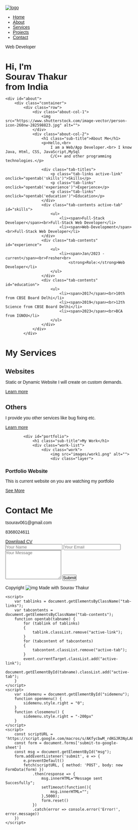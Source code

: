 <!DOCTYPE html>
<html lang="en">

<head>
    <meta charset="UTF-8">
    <meta http-equiv="X-UA-Compatible" content="IE=edge">
    <meta name="viewport" content="width=device-width, initial-scale=1.0">
    <title>Portfolio</title>
   <style>* {
    margin: 0;
    padding: 0;
    font-family: 'Poppins', sans-serif;
    box-sizing: border-box;
}

html {
    scroll-behavior: smooth;
}

body {
    background-color: #080808;
    color: #fffffff7;
}

#header {
    width: 100%;
    height: 100%;
    background-image: url("https://png.pngtree.com/thumb_back/fh260/background/20201104/pngtree-technology-background-binary-computer-code-vector-design-image_458702.jpg");
    background-size: cover;
    background-position: center;
}

.container {
    padding: 10px 10%;
    margin-top: 80px;
}

.logo {
    width: 140px;
}

nav {
    background: #4316646b;
    position: fixed;
    width: 100%;
    top: 0;
    right: 0;
    padding: 15px;
    display: flex;
    align-items: center;
    justify-content: space-between;
    flex-wrap: wrap;
}

nav ul li {
    display: inline;
    list-style: none;
    margin: 10px 20px;
}

nav ul li a {
    text-decoration: none;
    color: #fffe;
    font-weight: 600;
    font-size: 18px;
    position: relative;
}

nav ul li a::after {
    content: '';
    width: 0;
    height: 3px;
    background: dodgerblue;
    position: absolute;
    left: 0;
    bottom: -6px;
    transition: 0.5s;
}

nav ul li a:hover::after {
    width: 100%;
}

.header-text {
    margin-top: 20%;
    font-size: 30px;
}

.header-text h1 {
    font-size: 40px;
    margin-top: 20px;
}

.header-text h1 span {
    color: #fd053f;
    font-size: 60px;
}

/* -----about------ */
#about {
    padding: 80px 0;
    color: #dfdfdf;
}

.row {
    display: flex;
    justify-content: space-between;
    flex-wrap: wrap;
}

.about-col-1 {
    flex-basis: 35%;
}

.about-col-1 img {
    background-color: #302e2ef7;
    border-radius: 15px;
    width: 100%;
}

.about-col-2 {
    flex-basis: 60%;
}

.sub-title {
    font-size: 60px;
    font-weight: 600;
    color: #fff
}

.tab-titles {
    display: flex;
    margin: 20px 0 40px;
}

.tab-links {
    margin-right: 50px;
    font-size: 18px;
    font-weight: 500;
    position: relative;
    cursor: pointer;
}

.tab-links::after {
    content: '';
    width: 0;
    height: 5px;
    left: 0;
    bottom: -8px;
    transition: 0.5s;
    position: absolute;
    background: dodgerblue;
}

.tab-links:hover::after {
    width: 100%;
}

.tab-links.active-link::after {
    width: 100%;
}

.tab-contents ul li {
    list-style: none;
    margin: 10px 0;
}

.tab-contents ul li span {
    color: #b54769;
    font-size: 14px;
    font-weight: bold;
}

.tab-contents {
    display: none;
}

.tab-contents.active-tab {
    display: block;
}

/* ----------------------------------Services------------------------------------------- */
#services {
    padding: 30px 0;
}

.services-list {
    display: grid;
    grid-template-columns: repeat(auto-fit, minmax(250px, 1fr));
    grid-gap: 40px;
    margin-top: 50px;
}

.services-list div {
    background: #262626;
    font-size: 13px;
    font-weight: 300;
    padding: 40px;
    border-radius: 10px;
    transition: transform 0.5s;
}

.services-list div i {
    font-size: 50px;
    margin-bottom: 30px;
}

.services-list div h2 {
    font-size: 30px;
    font-weight: 500;
    margin-bottom: 15px;
}

.services-list div a {
    text-decoration: none;
    color: white;
    font-size: 12px;
    margin-top: 20px;
    display: inline-block;
}

.services-list div:hover {
    background-color: dodgerblue;
    transform: translateY(-10px);
}

/* -----------------portfolio----------------------------- */

#portfolio {
    padding: 50px 0;
}

.work-list {
    display: grid;
    grid-template-columns: repeat(auto-fit, minmax(250px, 1fr));
    grid-gap: 40px;
    margin-top: 50px;
}

.work {

    position: relative;
    overflow: hidden;
    border-radius: 10px;
    transition: transform 0.5s;
}

.work img {
    width: 100%;
    border-radius: 10px;
    display: block;
}

.layer {
    width: 100%;
    background: linear-gradient(rgba(0, 0, 0, 0.6), #1e8fff73);
    height: 0;
    border-radius: 10px;
    position: absolute;
    left: 0;
    bottom: 0;
    overflow: hidden;
    display: flex;
    align-items: center;
    justify-content: center;
    flex-direction: column;
    text-align: center;
    padding: 0 40px;
    font-size: 14px;
    transition: height 1s;
}

.layer h3 {
    font-weight: 600;
    margin-bottom: 20px;
}

.layer a {
    margin-top: 20px;
    color: #ff004f;
    text-decoration: none;
    font-size: 18px;
    line-height: 60px;
    background: #fff;
    width: 60px;
    height: 60px;
    border-radius: 50%;
    text-align: center;
}

.work:hover img {
    transform: scale(1.1);
}

.work:hover .layer {
    height: 100%;
}

.btn {
    display: block;
    margin: 50px auto;
    border: 1px solid dodgerblue;
    width: fit-content;
    padding: 14px 50px;
    border-radius: 6px;
    color: white;
    text-decoration: none;
    transition: background 0.5s;
}

.btn:hover {
    background: dodgerblue;
}

/* ---------------------------------Contact------------------------------------ */
.contact-left {
    flex-basis: 35%;
}

.contact-left p {
    margin-top: 30px;
}

.contact-left p i {
    color: dodgerblue;
    margin-right: 15px;
    font-size: 25px;
}

.social-icons {
    margin-top: 30px;
}

.social-icons a {
    text-decoration: none;
    font-size: 30px;
    margin-right: 15px;
    color: white;
    display: inline-block;
    transition: transform 0.5s;
}

.social-icons a:hover {
    color: dodgerblue;
    transform: translateY(-5px);
}

.contact-right {
    flex-basis: 60%;
}

.contact-right form {
    width: 100%;
}

form input,
form textarea {
    width: 100%;
    border: 0;
    outline: none;
    background: #262626;
    padding: 15px;
    margin: 15px 0;
    color: #fff;
    font-size: 18px;
    border-radius: 6px;
}

form .btn2 {
    margin-top: 20px;
    font-size: 18px;
    padding: 14px 60px;
    cursor: pointer;
}

.btn.btn2 {
    display: inline-block;
    background: dodgerblue;
}

.copyright {
    width: 100%;
    text-align: center;
    padding: 25px 0;
    font-weight: 600;
    font-size: 28px;
    margin-top: 20px;
    background: #abababa1;
}

.copyright p img {
    height: 28px;
}

nav .fas {
    display: none;
}

.upload-form {
    margin: 85px auto 0;
    padding: 15px;
    width: 520px;
    background-color: #262626;
    border-radius: 12px;
}

.upload-form form {
    width: 100%;
    display: block;
}

.upload-form form input,
.upload-form form textarea {
    background-color: white;
}

.upload-form form .btn2 {
    display: block;
}

/* ------------------------css for small screen--------------------- */
@media only screen and (max-width:768px) {
    #header {
        background-image: url("https://img.lovepik.com/background/20211101/medium/lovepik-cool-technology-mobile-phone-wallpaper-background-image_400577939.jpg");
    }

    .header-text h1 span {
        color: #fd053f;
        font-size: 23px;
    }

    .header-text {
        margin-top: 100%;
        font-size: 16px;
    }

    .header-text h1 {
        font-size: 30px;
    }

    .logo {
        width: 70px;
    }

    nav .fas {
        display: block;
        font-size: 25px;
    }

    nav ul {
        background: #4316646b;
        position: fixed;
        top: 0;
        right: -200px;
        border-radius: 0 0 0 10px;
        width: 200px;
        height: fit-content;
        padding-top: 50px;
        z-index: 3;
        transition: right 0.9s;
    }

    nav ul li {
        display: block;
        margin: 25px;
    }

    nav ul .fas {
        position: absolute;
        top: 25px;
        left: 25px;
        cursor: pointer;
    }

    .sub-title {
        font-size: 40px;
    }

    .about-col-1,
    .about-col-2 {
        flex-basis: 100%;

    }

    .about-col-1 {
        margin-bottom: 30px;

    }

    .about-col-2 {
        font-size: 14px;
    }

    .tab-links {
        font-size: 16px;
        margin-right: 20px;
    }

    .contact-left,
    .contact-right {
        flex-basis: 100%;
    }

    .copyright {
        font-size: 13px;
    }

    .copyright p img {
        height: 14px;
    }

    .upload-form {
        width: 300px;
    }
}
#msg{
    color: #61b752;
    margin-top: -10px;
    display: block;
}</style>
<script src="https://kit.fontawesome.com/e1127d2db4.js" crossorigin="anonymous"></script>
</head>
</head>

<body>
    <div id="header">
        <div class="container">
            <nav>
                <a href="index.html"><img class="logo" src="images/logo.png" alt="logo"></a>
                <ul id="sidemenu">
                    <li><a href="#">Home</a></li>
                    <li><a href="#about">About</a></li>
                    <li><a href="#services">Services</a></li>
                    <li><a href="#portfolio">Projects</a></li>
                    <li><a href="#contact">Contact</a></li>
                    <i class="fas fa-times" onclick="closemenu()"></i>
                </ul>
                <i class="fas fa-bars" onclick="openmenu()"></i>
            </nav>
            <div class="header-text">
                <p>Web Developer</p>
                <h1>Hi, I'm<br><span>Sourav Thakur</span> <br>from India</h1>
            </div>
        </div>
    </div>

    
    <div id="about">
        <div class="container">
            <div class="row">
                <div class="about-col-1">
                    <img src="https://www.shutterstock.com/image-vector/person-icon-260nw-282598823.jpg" alt="">
                </div>
                <div class="about-col-2">
                    <h1 class="sub-title">About Me</h1>
                    <p>Hello,<br>
                        I am a Web/App Developer.<br> I know Java, Html, CSS, JavaScript,MySql
                        C/C++ and other programming technologies.</p>

                    <div class="tab-titles">
                        <p class="tab-links active-link" onclick="opentab('skills')">Skills</p>
                        <p class="tab-links" onclick="opentab('experience')">Experience</p>
                        <p class="tab-links" onclick="opentab('education')">Education</p>
                    </div>
                    <div class="tab-contents active-tab" id="skills">
                        <ul>
                            <li><span>Full-Stack Developer</span><br>Full-Stack Web Developer</li>
                            <li><span>Web-Development</span><br>Full-Stack Web Developer</li>
                    </div>
                    <div class="tab-contents" id="experience">
                        <ul>
                            <li><span>Jan/2023 -current</span><br>Fresher<br>
                                <strong>Role:</strong>Web Developer</li>
                        </ul>
                    </div>
                    <div class="tab-contents" id="education">
                        <ul>
                            <li><span>2017</span><br>10th from CBSE Board Delhi</li>
                            <li><span>2019</span><br>12th Science from CBSE Board Delhi</li>
                            <li><span>2023</span><br>BCA from IGNOU</li>
                        </ul>
                    </div>
                </div>
            </div>

            
  <div id="services">
    <h1 class="sub-title">My Services</h1>
<div class="services-list">
       <div>
<i class="fa-solid fa-code">
                            
</i>
<h2>Websites</h2>
<p>
Static or Dynamic Website I will create on custom demands.
</p>
                        <a href="#">Learn more</a>
</div>
         <div>
         <i class="fa-solid fa-bug"></i>
        <h2>Others</h2>
      <p>
        I provide you other services like bug fixing  etc.
    </p>
<a href="#">Learn more</a>
</div>
</div>
            </div>

           
            <div id="portfolio">
                <h1 class="sub-title">My Work</h1>
                <div class="work-list">
                    <div class="work">
                        <img src="images/work1.png" alt="">
                        <div class="layer">
<h3>Portfolio Website</h3>
<p>This is current website on you are watching my portfolio</p>
<a href="#"><i class="fa-solid fa-arrow-up-right-from-square"></i></a>
</div>
</div>
</div>
<a href="#" class="btn">See More</a>
</div>

<div id="contact">
  <div class="container">
    <div class="row">
     <div class="contact-left">
      <h1 class="sub-title">Contact Me</h1>
    <p><i class="fas fa-paper-plane"></i>tsourav061@gmail.com</p>
  <p><i class="fas fa-phone-square-alt"></i>8368024611</p>
   <div class="social-icons">
       <a href="#"><i class="fa-brands fa-twitter"></i></a>
   <a href="#"><i
        class="fa-brands fa-linkedin"></i></a>
     <a href="#"><i
          class="fa-brands fa-instagram"></i></a>
  </div>
 <a href="C:\Users\gaurav\Desktop\web\sourav thakur.pdf" download class="btn btn2">Download CV</a>
  </div>
<div class="contact-right">
   <form name="submit-to-google-sheet">
  <input type="text" name="name" placeholder="Your Name" required>
<input type="email" name="email" placeholder="Your Email" required>
 <textarea name="message" rows="6" placeholder="Your Message"></textarea>
     <span id="msg"></span>
      <button type="submit" class="btn btn2">Submit</button>
             </form>
          </div>
</div>
</div>
</div>
</div>
</div>
    <div class="copyright">
        <p>Copyright <i class="fa-regular fa-copyright"></i> <img src="images/logo.png" alt="img"> Made with Sourav
            Thakur</p>
    </div>


    <script>
        var tablinks = document.getElementsByClassName("tab-links");
        var tabcontents = document.getElementsByClassName("tab-contents");
        function opentab(tabname) {
            for (tablink of tablinks)
            {
                tablink.classList.remove("active-link");
            }
            for (tabcontent of tabcontents)
            {
                tabcontent.classList.remove("active-tab");
            }
            event.currentTarget.classList.add("active-link");
            document.getElementById(tabname).classList.add("active-tab");
        }
    </script>
    <script>
        var sidemenu = document.getElementById("sidemenu");
        function openmenu() {
            sidemenu.style.right = "0";
        }
        function closemenu() {
            sidemenu.style.right = "-200px"
        }
    </script>
    <script>
        const scriptURL = 'https://script.google.com/macros/s/AKfycbwM_rdKGJR3NyLAUssmJMWH8lSRMj37ibxpikSQD42cwB9JxCcahOBBTSOKhdtdSWGj/exec'
        const form = document.forms['submit-to-google-sheet']
        const msg = document.getElementById("msg");
        form.addEventListener('submit', e => {
            e.preventDefault()
            fetch(scriptURL, { method: 'POST', body: new FormData(form) })
                .then(response => {
                    msg.innerHTML="Message sent Succesfully";
                    setTimeout(function(){
                        msg.innerHTML="";
                    },5000);
                    form.reset()
                })
                .catch(error => console.error('Error!', error.message))
        })
    </script>
</body>

</html>
